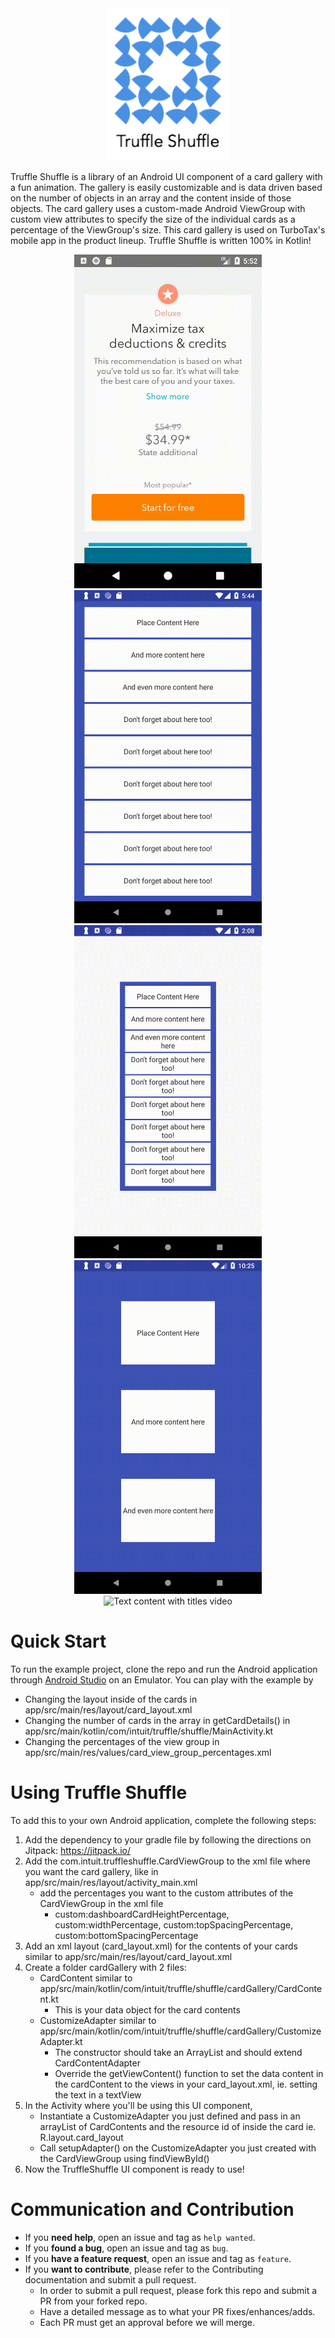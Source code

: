 <div align="center">
<img width="200"
src=".github/Truffle Shuffle-logo.png">
</div>

Truffle Shuffle is a library of an Android UI component of a card gallery with a fun animation. The gallery is easily customizable and is data driven based on the number of objects in an array and the content inside of those objects. The card gallery uses a custom-made Android ViewGroup with custom view attributes to specify the size of the individual cards as a percentage of the ViewGroup's size. This card gallery is used on TurboTax's mobile app in the product lineup. Truffle Shuffle is written 100% in Kotlin!



<p align="center">
    <img src=".github/TurboTaxCards.gif" width="300" alt="TurboTax cards"/>
    <img src=".github/textcontentvideo.gif" width="300" alt="Text content video"/>
    <img src=".github/textcontentvideowithmargins.gif" width="300" alt="Text content with margins video"/>
    <img src=".github/textcontentvideo3cards.gif" width="300" alt="Text content with 3 cards video"/>
    <img src=".github/textcardswithtitle.gif" width="300" alt="Text content with titles video"/>
    
</p>

# Quick Start

To run the example project, clone the repo and run the Android application through [Android Studio](https://developer.android.com/studio/) on an Emulator.
You can play with the example by
- Changing the layout inside of the cards in app/src/main/res/layout/card_layout.xml
- Changing the number of cards in the array in getCardDetails() in app/src/main/kotlin/com/intuit/truffle/shuffle/MainActivity.kt
- Changing the percentages of the view group in app/src/main/res/values/card_view_group_percentages.xml

# Using Truffle Shuffle

To add this to your own Android application, complete the following steps:
1. Add the dependency to your gradle file by following the directions on Jitpack: https://jitpack.io/
2. Add the com.intuit.truffleshuffle.CardViewGroup to the xml file where you want the card gallery, like in app/src/main/res/layout/activity_main.xml
    - add the percentages you want to the custom attributes of the CardViewGroup in the xml file
        - custom:dashboardCardHeightPercentage, custom:widthPercentage, custom:topSpacingPercentage, custom:bottomSpacingPercentage
3. Add an xml layout (card_layout.xml) for the contents of your cards similar to app/src/main/res/layout/card_layout.xml
4. Create a folder cardGallery with 2 files:
    - CardContent similar to app/src/main/kotlin/com/intuit/truffle/shuffle/cardGallery/CardContent.kt
        - This is your data object for the card contents
    - CustomizeAdapter similar to app/src/main/kotlin/com/intuit/truffle/shuffle/cardGallery/CustomizeAdapter.kt
        - The constructor should take an ArrayList<CardContent> and should extend CardContentAdapter<CardContent>
        - Override the getViewContent() function to set the data content in the cardContent to the views in your card_layout.xml, ie. setting the text in a textView
5. In the Activity where you'll be using this UI component,
    - Instantiate a CustomizeAdapter you just defined and pass in an arrayList of CardContents and the resource id of inside the card ie. R.layout.card_layout
    - Call setupAdapter() on the CustomizeAdapter you just created with the CardViewGroup using findViewById()
6. Now the TruffleShuffle UI component is ready to use!

# Communication and Contribution

- If you **need help**, open an issue and tag as `help wanted`.
- If you **found a bug**, open an issue and tag as `bug`.
- If you **have a feature request**, open an issue and tag as `feature`.
- If you **want to contribute**, please refer to the Contributing documentation and submit a pull request.
  - In order to submit a pull request, please fork this repo and submit a PR from your forked repo.
  - Have a detailed message as to what your PR fixes/enhances/adds.
  - Each PR must get an approval before we will merge.
